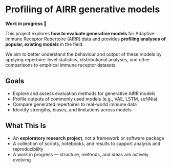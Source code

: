 # Profiling of AIRR generative models

**Work in progress 🚧**

This project explores **how to evaluate generative models** for Adaptive Immune Receptor Repertoire (AIRR) data and provides **profiling analyses of popular, existing models** in the field.

We aim to better understand the behaviour and output of these models by applying repertoire-level statistics, distributional analyses, and other comparisons to empirical immune receptor datasets.

## Goals

- Explore and assess evaluation methods for generative AIRR models
- Profile outputs of commonly used models (e.g., VAE, LSTM, soNNia)
- Compare generated repertoires to real-world immune data
- Identify strengths, biases, and limitations across models

## What This Is

- An **exploratory research project**, not a framework or software package
- A collection of scripts, notebooks, and results to support analysis and reproducibility
- A work in progress — structure, methods, and ideas are actively evolving
  
